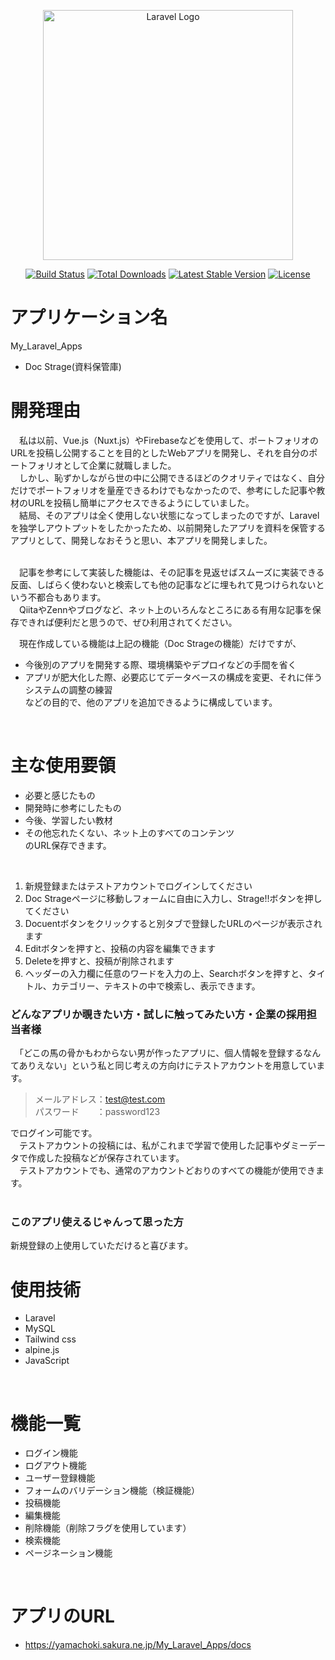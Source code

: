 <p align="center"><a href="https://laravel.com" target="_blank"><img src="https://raw.githubusercontent.com/laravel/art/master/logo-lockup/5%20SVG/2%20CMYK/1%20Full%20Color/laravel-logolockup-cmyk-red.svg" width="400" alt="Laravel Logo"></a></p>

<p align="center">
<a href="https://travis-ci.org/laravel/framework"><img src="https://travis-ci.org/laravel/framework.svg" alt="Build Status"></a>
<a href="https://packagist.org/packages/laravel/framework"><img src="https://img.shields.io/packagist/dt/laravel/framework" alt="Total Downloads"></a>
<a href="https://packagist.org/packages/laravel/framework"><img src="https://img.shields.io/packagist/v/laravel/framework" alt="Latest Stable Version"></a>
<a href="https://packagist.org/packages/laravel/framework"><img src="https://img.shields.io/packagist/l/laravel/framework" alt="License"></a>
</p>

# アプリケーション名
My_Laravel_Apps
* Doc Strage(資料保管庫)

# 開発理由
　私は以前、Vue.js（Nuxt.js）やFirebaseなどを使用して、ポートフォリオのURLを投稿し公開することを目的としたWebアプリを開発し、それを自分のポートフォリオとして企業に就職しました。  
　しかし、恥ずかしながら世の中に公開できるほどのクオリティではなく、自分だけでポートフォリオを量産できるわけでもなかったので、参考にした記事や教材のURLを投稿し簡単にアクセスできるようにしていました。  
　結局、そのアプリは全く使用しない状態になってしまったのですが、Laravelを独学しアウトプットをしたかったため、以前開発したアプリを資料を保管するアプリとして、開発しなおそうと思い、本アプリを開発しました。  
<br>

　記事を参考にして実装した機能は、その記事を見返せばスムーズに実装できる反面、しばらく使わないと検索しても他の記事などに埋もれて見つけられないという不都合もあります。  
　QiitaやZennやブログなど、ネット上のいろんなところにある有用な記事を保存できれば便利だと思うので、ぜひ利用されてください。
<br>

　現在作成している機能は上記の機能（Doc Strageの機能）だけですが、
* 今後別のアプリを開発する際、環境構築やデプロイなどの手間を省く
* アプリが肥大化した際、必要応じてデータベースの構成を変更、それに伴うシステムの調整の練習  
などの目的で、他のアプリを追加できるように構成しています。
<br>

# 主な使用要領
* 必要と感じたもの
* 開発時に参考にしたもの
* 今後、学習したい教材
* その他忘れたくない、ネット上のすべてのコンテンツ  
のURL保存できます。
<br>

1. 新規登録またはテストアカウントでログインしてください
2. Doc Strageページに移動しフォームに自由に入力し、Strage!!ボタンを押してください
3. Docuentボタンをクリックすると別タブで登録したURLのページが表示されます
4. Editボタンを押すと、投稿の内容を編集できます
5. Deleteを押すと、投稿が削除されます
6. ヘッダーの入力欄に任意のワードを入力の上、Searchボタンを押すと、タイトル、カテゴリー、テキストの中で検索し、表示できます。


### どんなアプリか覗きたい方・試しに触ってみたい方・企業の採用担当者様
　「どこの馬の骨かもわからない男が作ったアプリに、個人情報を登録するなんてありえない」という私と同じ考えの方向けにテストアカウントを用意しています。  

> メールアドレス：test@test.com  
> パスワード　　：password123  

でログイン可能です。  
　テストアカウントの投稿には、私がこれまで学習で使用した記事やダミーデータで作成した投稿などが保存されています。  
　テストアカウントでも、通常のアカウントどおりのすべての機能が使用できます。  
<br>
### このアプリ使えるじゃんって思った方
新規登録の上使用していただけると喜びます。
<br>

# 使用技術
* Laravel
* MySQL
* Tailwind css
* alpine.js
* JavaScript
<br>

# 機能一覧
* ログイン機能
* ログアウト機能
* ユーザー登録機能
* フォームのバリデーション機能（検証機能）
* 投稿機能
* 編集機能
* 削除機能（削除フラグを使用しています）
* 検索機能
* ページネーション機能
<br>

# アプリのURL
* https://yamachoki.sakura.ne.jp/My_Laravel_Apps/docs
